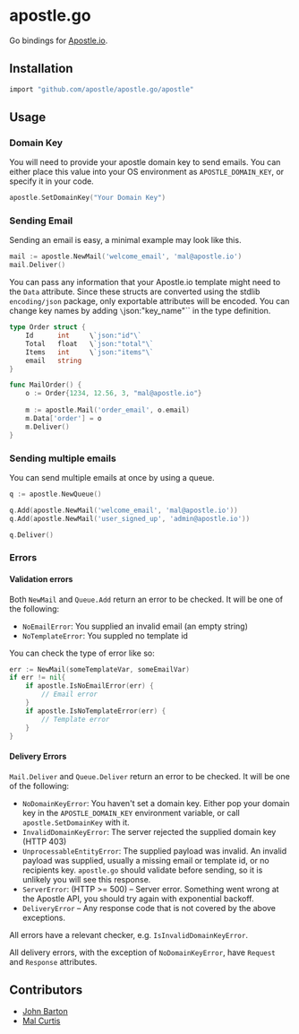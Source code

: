 # apostle.go

Go bindings for [Apostle.io](http://apostle.io).


## Installation

```sh
import "github.com/apostle/apostle.go/apostle"
```

## Usage

### Domain Key
You will need to provide your apostle domain key to send emails. You can either place this value into your OS environment as `APOSTLE_DOMAIN_KEY`, or specify it in your code.

```go
apostle.SetDomainKey("Your Domain Key")
```

### Sending Email

Sending an email is easy, a minimal example may look like this.

```go
mail := apostle.NewMail('welcome_email', 'mal@apostle.io')
mail.Deliver()
```

You can pass any information that your Apostle.io template might need to the `Data` attribute. Since these structs are converted using the stdlib `encoding/json` package, only exportable attributes will be encoded. You can change key names by adding `\`json:"key_name"\`` in the type definition.

```go
type Order struct {
	Id 		int		\`json:"id"\`
	Total 	float	\`json:"total"\`
	Items 	int		\`json:"items"\`
	email	string
}

func MailOrder() {
	o := Order{1234, 12.56, 3, "mal@apostle.io"}
	
	m := apostle.Mail('order_email', o.email)
	m.Data['order'] = o
	m.Deliver()
}
```

### Sending multiple emails

You can send multiple emails at once by using a queue.
```go
q := apostle.NewQueue()

q.Add(apostle.NewMail('welcome_email', 'mal@apostle.io'))
q.Add(apostle.NewMail('user_signed_up', 'admin@apostle.io'))

q.Deliver()
```

### Errors

#### Validation errors

Both `NewMail` and `Queue.Add` return an error to be checked. It will be one of the following:

* `NoEmailError`: You supplied an invalid email (an empty string)
* `NoTemplateError`: You suppled no template id

You can check the type of error like so:

```go
err := NewMail(someTemplateVar, someEmailVar)
if err != nil{
	if apostle.IsNoEmailError(err) {
		// Email error
	}
	if apostle.IsNoTemplateError(err) {
		// Template error
	}
}
```

#### Delivery Errors


`Mail.Deliver` and `Queue.Deliver` return an error to be checked. It will be one of the following:

* `NoDomainKeyError`: You haven't set a domain key. Either pop your domain key in the `APOSTLE_DOMAIN_KEY` environment variable, or call `apostle.SetDomainKey` with it.
* `InvalidDomainKeyError`: The server rejected the supplied domain key (HTTP 403)
* `UnprocessableEntityError`: The supplied payload was invalid. An invalid payload was supplied, usually a missing email or template id, or no recipients key. `apostle.go` should validate before sending, so it is unlikely you will see this response.
* `ServerError`: (HTTP >= 500) – Server error. Something went wrong at the Apostle API, you should try again with exponential backoff.
* `DeliveryError` – Any response code that is not covered by the above exceptions.

All errors have a relevant checker, e.g. `IsInvalidDomainKeyError`.

All delivery errors, with the exception of `NoDomainKeyError`, have `Request` and `Response` attributes.



## Contributors

* [John Barton](http://whoisjohnbarton.com)
* [Mal Curtis](https://github.com/snikch)
